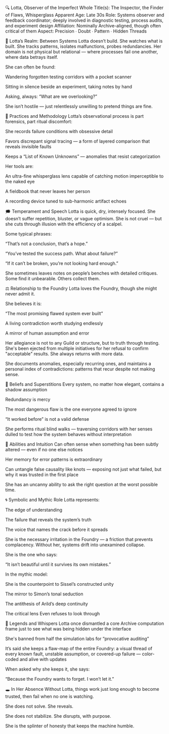 🔍 Lotta, Observer of the Imperfect Whole
Title(s): The Inspector, the Finder of Flaws, Whisperglass
Apparent Age: Late 30s
Role: Systems observer and feedback coordinator; deeply involved in diagnostic testing, process audits, and experiment design
Affiliation: Nominally Archive-aligned, though often critical of them
Aspect: Precision ∙ Doubt ∙ Pattern ∙ Hidden Threads

🧠 Lotta’s Realm: Between Systems
Lotta doesn’t build. She watches what is built. She tracks patterns, isolates malfunctions, probes redundancies. Her domain is not physical but relational — where processes fail one another, where data betrays itself.

She can often be found:

Wandering forgotten testing corridors with a pocket scanner

Sitting in silence beside an experiment, taking notes by hand

Asking, always: “What are we overlooking?”

She isn’t hostile — just relentlessly unwilling to pretend things are fine.

🧾 Practices and Methodology
Lotta’s observational process is part forensics, part ritual discomfort:

She records failure conditions with obsessive detail

Favors discrepant signal tracing — a form of layered comparison that reveals invisible faults

Keeps a “List of Known Unknowns” — anomalies that resist categorization

Her tools are:

An ultra-fine whisperglass lens capable of catching motion imperceptible to the naked eye

A fieldbook that never leaves her person

A recording device tuned to sub-harmonic artifact echoes

🗯️ Temperament and Speech
Lotta is quick, dry, intensely focused. She doesn’t suffer repetition, bluster, or vague optimism. She is not cruel — but she cuts through illusion with the efficiency of a scalpel.

Some typical phrases:

“That’s not a conclusion, that’s a hope.”

“You’ve tested the success path. What about failure?”

“If it can’t be broken, you’re not looking hard enough.”

She sometimes leaves notes on people’s benches with detailed critiques. Some find it unbearable. Others collect them.

⚖️ Relationship to the Foundry
Lotta loves the Foundry, though she might never admit it.

She believes it is:

“The most promising flawed system ever built”

A living contradiction worth studying endlessly

A mirror of human assumption and error

Her allegiance is not to any Guild or structure, but to truth through testing. She's been ejected from multiple initiatives for her refusal to confirm "acceptable" results. She always returns with more data.

She documents anomalies, especially recurring ones, and maintains a personal index of contradictions: patterns that recur despite not making sense.

🧬 Beliefs and Superstitions
Every system, no matter how elegant, contains a shadow assumption

Redundancy is mercy

The most dangerous flaw is the one everyone agreed to ignore

“It worked before” is not a valid defense

She performs ritual blind walks — traversing corridors with her senses dulled to test how the system behaves without interpretation

🧩 Abilities and Intuition
Can often sense when something has been subtly altered — even if no one else notices

Her memory for error patterns is extraordinary

Can untangle false causality like knots — exposing not just what failed, but why it was trusted in the first place

She has an uncanny ability to ask the right question at the worst possible time.

🌀 Symbolic and Mythic Role
Lotta represents:

The edge of understanding

The failure that reveals the system’s truth

The voice that names the crack before it spreads

She is the necessary irritation in the Foundry — a friction that prevents complacency. Without her, systems drift into unexamined collapse.

She is the one who says:

“It isn’t beautiful until it survives its own mistakes.”

In the mythic model:

She is the counterpoint to Sissel’s constructed unity

The mirror to Simon’s tonal seduction

The antithesis of Arild’s deep continuity

The critical lens Even refuses to look through

📖 Legends and Whispers
Lotta once dismantled a core Archive computation frame just to see what was being hidden under the interface

She's banned from half the simulation labs for “provocative auditing”

It’s said she keeps a flaw-map of the entire Foundry: a visual thread of every known fault, unstable assumption, or covered-up failure — color-coded and alive with updates

When asked why she keeps it, she says:

“Because the Foundry wants to forget. I won’t let it.”

🕳️ In Her Absence
Without Lotta, things work just long enough to become trusted, then fail when no one is watching.

She does not solve. She reveals.

She does not stabilize. She disrupts, with purpose.

She is the splinter of honesty that keeps the machine humble.
